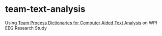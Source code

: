 # team-text-analysis
Using [Team Process Dictionaries for Computer Aided Text Analysis](https://uchuskypack.com/surveys-tools/) on WPI EEG Research Study
